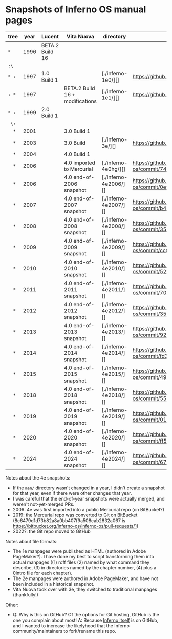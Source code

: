<!--
  README.md - Overview of the inferno-manpages.git archive

  Copyright (C) 2025  Luke T. Shumaker <lukeshu@lukeshu.com>
  SPDX-License-Identifier: MIT
 -->
# Snapshots of Inferno OS manual pages

<!-- The spaces between `...` in the "tree" column are Unicode
     non-breaking spaces. -->
| tree  | year | Lucent          | Vita Nuova                      | directory             | source                                                                                   |
|-------|------|-----------------|---------------------------------|-----------------------|------------------------------------------------------------------------------------------|
| `*  ` | 1996 | BETA.2 Build 16 |                                 |                       |                                                                                          |
| `:\ ` |      |                 |                                 |                       |                                                                                          |
| `* :` | 1997 | 1.0 Build 1     |                                 | [./inferno-1e0/][]    | https://github.com/inferno-os/inferno-1e0                                                |
| `: *` | 1997 |                 | BETA.2 Build 16 + modifications | [./inferno-1e1/][]    | https://github.com/inferno-os/inferno-1e1                                                |
| `* :` | 1999 | 2.0 Build 1     |                                 |                       |                                                                                          |
| ` \:` |      |                 |                                 |                       |                                                                                          |
| `  *` | 2001 |                 | 3.0 Build 1                     |                       |                                                                                          |
| `  *` | 2003 |                 | 3.0 Build <last>                | [./inferno-3e/][]     | https://github.com/inferno-os/inferno-3e                                                 |
| `  *` | 2004 |                 | 4.0 Build 1                     |                       |                                                                                          |
| `  *` | 2006 |                 | 4.0 imported to Mercurial       | [./inferno-4e0hg/][]  | https://github.com/inferno-os/inferno-os/commit/74a4d8c26dd3c1e9febcb717cfd6cb6512991a7a |
| `  *` | 2006 |                 | 4.0 end-of-2006 snapshot        | [./inferno-4e2006/][] | https://github.com/inferno-os/inferno-os/commit/0e96539ff7cff23233d3f0a64bb285b385a3a1f4 |
| `  *` | 2007 |                 | 4.0 end-of-2007 snapshot        | [./inferno-4e2007/][] | https://github.com/inferno-os/inferno-os/commit/b43c1ca5eb5fc65b93ae935a568432712797b049 |
| `  *` | 2008 |                 | 4.0 end-of-2008 snapshot        | [./inferno-4e2008/][] | https://github.com/inferno-os/inferno-os/commit/35da2feea738176e4f6e98e412f28e4fdb79ceac |
| `  *` | 2009 |                 | 4.0 end-of-2009 snapshot        | [./inferno-4e2009/][] | https://github.com/inferno-os/inferno-os/commit/cc8204a326b4d4f4213a28c97130677a829e4091 |
| `  *` | 2010 |                 | 4.0 end-of-2010 snapshot        | [./inferno-4e2010/][] | https://github.com/inferno-os/inferno-os/commit/52f16d1848f6b09be704656b278eb3dba30416bd |
| `  *` | 2011 |                 | 4.0 end-of-2011 snapshot        | [./inferno-4e2011/][] | https://github.com/inferno-os/inferno-os/commit/70847ce7c3d2ee9800014eb328f362b8e335ac76 |
| `  *` | 2012 |                 | 4.0 end-of-2012 snapshot        | [./inferno-4e2012/][] | https://github.com/inferno-os/inferno-os/commit/35d297e4cdffea9f5d876142dcc5cd9b59d66622 |
| `  *` | 2013 |                 | 4.0 end-of-2013 snapshot        | [./inferno-4e2013/][] | https://github.com/inferno-os/inferno-os/commit/9289f13ae7ef1f735ad9146de7b73c75425d9cb6 |
| `  *` | 2014 |                 | 4.0 end-of-2014 snapshot        | [./inferno-4e2014/][] | https://github.com/inferno-os/inferno-os/commit/fd3db37e4301445f112600ce4041a1a99a563d36 |
| `  *` | 2015 |                 | 4.0 end-of-2015 snapshot        | [./inferno-4e2015/][] | https://github.com/inferno-os/inferno-os/commit/4967dadcdf358bb3b8237f5a877490b87d3d2b8a |
| `  *` | 2018 |                 | 4.0 end-of-2018 snapshot        | [./inferno-4e2018/][] | https://github.com/inferno-os/inferno-os/commit/55520626f59983d296c98c008af92f7c5c27bf5f |
| `  *` | 2019 |                 | 4.0 end-of-2019 snapshot        | [./inferno-4e2019/][] | https://github.com/inferno-os/inferno-os/commit/012b00b7e47ed291b1f2ab07745f5a53db357c91 |
| `  *` | 2020 |                 | 4.0 end-of-2020 snapshot        | [./inferno-4e2020/][] | https://github.com/inferno-os/inferno-os/commit/ff5ab8e7bad9f4c04b5d06dbc4290fe0f43c4467 |
| `  *` | 2024 |                 | 4.0 end-of-2024 snapshot        | [./inferno-4e2024/][] | https://github.com/inferno-os/inferno-os/commit/67e70befb2ad0058fd7894be34c492ddb6d09988 |

Notes about the 4e snapshots:
- If the `man/` directory wasn't changed in a year, I didn't create a
  snapshot for that year, even if there were other changes that year.
- I was careful that the end-of-year snapshots were actually merged,
  and weren't not-yet-merged PRs.
- 2006: 4e was first imported into a public Mercurial repo (on
  BitBucket?)
- 2019: the Mercurial repo was converted to Git on BitBucket
  (8c6479d1d73b82a8a0bb407f9a508cab2832a067 is
  https://bitbucket.org/inferno-os/inferno-os/pull-requests/1)
- 2022?: the Git repo moved to GitHub

Notes about file formats:
- The 1e manpages were published as HTML (authored in Adobe
  PageMaker?).  I have done my best to script transforming them into
  actual manpages ((1) roff files (2) named by what command they
  describe, (3) in directories named by the chapter number, (4) plus
  a 0intro file for each chapter).
- The 2e manpages were authored in Adobe PageMaker, and have not been
  included in a historical snapshot.
- Vita Nuova took over with 3e, they switched to traditional manpages
  (thankfully!)

Other:
- Q: Why is this on GitHub?  Of the options for Git hosting, GitHub is
  the one you complain about most!  A: Because [Inferno
  itself](https://github.com/inferno-os) is on GitHub, and I wanted to
  increase the likelyhood that the Inferno community/maintainers to
  fork/rename this repo.
